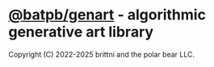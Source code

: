 # [@batpb/genart](https://www.npmjs.com/package/@batpb/genart) - algorithmic generative art library

Copyright (C) 2022-2025 brittni and the polar bear LLC.
